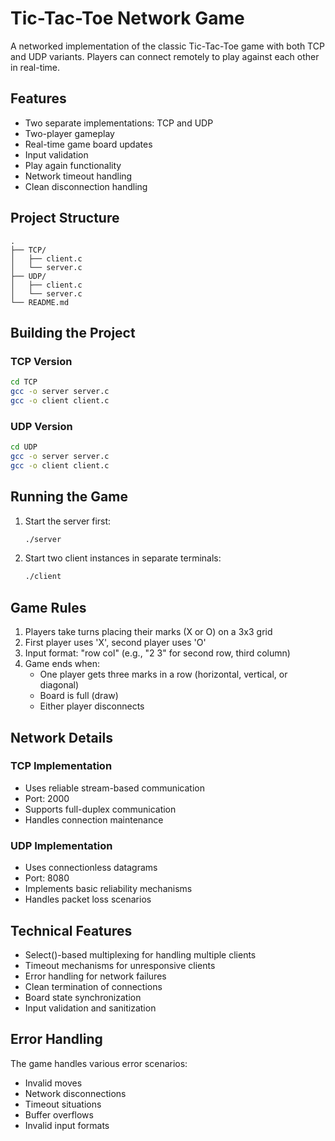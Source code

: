 # Tic-Tac-Toe Network Game

A networked implementation of the classic Tic-Tac-Toe game with both TCP and UDP variants. Players can connect remotely to play against each other in real-time.

## Features

- Two separate implementations: TCP and UDP
- Two-player gameplay
- Real-time game board updates
- Input validation
- Play again functionality
- Network timeout handling
- Clean disconnection handling

## Project Structure

```
.
├── TCP/
│   ├── client.c
│   └── server.c
├── UDP/
│   ├── client.c
│   └── server.c
└── README.md
```

## Building the Project

### TCP Version
```bash
cd TCP
gcc -o server server.c
gcc -o client client.c
```

### UDP Version
```bash
cd UDP
gcc -o server server.c
gcc -o client client.c
```

## Running the Game

1. Start the server first:
   ```bash
   ./server
   ```

2. Start two client instances in separate terminals:
   ```bash
   ./client
   ```

## Game Rules

1. Players take turns placing their marks (X or O) on a 3x3 grid
2. First player uses 'X', second player uses 'O'
3. Input format: "row col" (e.g., "2 3" for second row, third column)
4. Game ends when:
   - One player gets three marks in a row (horizontal, vertical, or diagonal)
   - Board is full (draw)
   - Either player disconnects

## Network Details

### TCP Implementation
- Uses reliable stream-based communication
- Port: 2000
- Supports full-duplex communication
- Handles connection maintenance

### UDP Implementation
- Uses connectionless datagrams
- Port: 8080
- Implements basic reliability mechanisms
- Handles packet loss scenarios

## Technical Features

- Select()-based multiplexing for handling multiple clients
- Timeout mechanisms for unresponsive clients
- Error handling for network failures
- Clean termination of connections
- Board state synchronization
- Input validation and sanitization

## Error Handling

The game handles various error scenarios:
- Invalid moves
- Network disconnections
- Timeout situations
- Buffer overflows
- Invalid input formats

